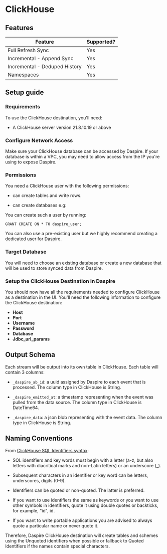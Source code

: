 # ClickHouse

## Features

| Feature | Supported? |
| --- | --- |
| Full Refresh Sync | Yes |
| Incremental - Append Sync | Yes |
| Incremental - Deduped History | Yes |
| Namespaces | Yes |

## Setup guide

### Requirements

To use the ClickHouse destination, you'll need:

* A ClickHouse server version 21.8.10.19 or above

### Configure Network Access

Make sure your ClickHouse database can be accessed by Daspire. If your database is within a VPC, you may need to allow access from the IP you're using to expose Daspire.

### Permissions

You need a ClickHouse user with the following permissions:

* can create tables and write rows.

* can create databases e.g:

You can create such a user by running:

```
GRANT CREATE ON * TO daspire_user;
```

You can also use a pre-existing user but we highly recommend creating a dedicated user for Daspire.

### Target Database

You will need to choose an existing database or create a new database that will be used to store synced data from Daspire.

### Setup the ClickHouse Destination in Daspire

You should now have all the requirements needed to configure ClickHouse as a destination in the UI. You'll need the following information to configure the ClickHouse destination:

* **Host**
* **Port**
* **Username**
* **Password**
* **Database**
* **Jdbc\_url\_params**

## Output Schema

Each stream will be output into its own table in ClickHouse. Each table will contain 3 columns:

* `_daspire_ab_id`: a uuid assigned by Daspire to each event that is processed. The column type in ClickHouse is String.

* `_daspire_emitted_at`: a timestamp representing when the event was pulled from the data source. The column type in ClickHouse is DateTime64.

* `_daspire_data`: a json blob representing with the event data. The column type in ClickHouse is String.

## Naming Conventions

From [ClickHouse SQL Identifiers syntax](https://clickhouse.com/docs/en/sql-reference/syntax/):

* SQL identifiers and key words must begin with a letter (a-z, but also letters with diacritical marks and non-Latin letters) or an underscore (\_).

* Subsequent characters in an identifier or key word can be letters, underscores, digits (0-9).

* Identifiers can be quoted or non-quoted. The latter is preferred.

* If you want to use identifiers the same as keywords or you want to use other symbols in identifiers, quote it using double quotes or backticks, for example, "id", id.

* If you want to write portable applications you are advised to always quote a particular name or never quote it.

Therefore, Daspire ClickHouse destination will create tables and schemes using the Unquoted identifiers when possible or fallback to Quoted Identifiers if the names contain special characters.